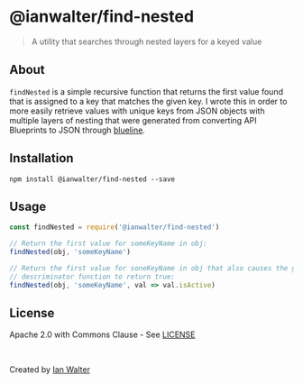 # @ianwalter/find-nested
> A utility that searches through nested layers for a keyed value

## About

`findNested` is a simple recursive function that returns the first value found that
is assigned to a key that matches the given key. I wrote this in order to
more easily retrieve values with unique keys from JSON objects with multiple
layers of nesting that were generated from converting API Blueprints to JSON
through [blueline](https://github.com/ianwalter/blueline).

## Installation

```console
npm install @ianwalter/find-nested --save
```

## Usage

```js
const findNested = require('@ianwalter/find-nested')

// Return the first value for someKeyName in obj:
findNested(obj, 'someKeyName')

// Return the first value for soneKeyName in obj that also causes the given
// descriminator function to return true:
findNested(obj, 'someKeyName', val => val.isActive)
```

## License

Apache 2.0 with Commons Clause - See [LICENSE](https://github.com/ianwalter/find-nested/blob/master/LICENSE)

&nbsp;

Created by [Ian Walter](https://iankwalter.com)
